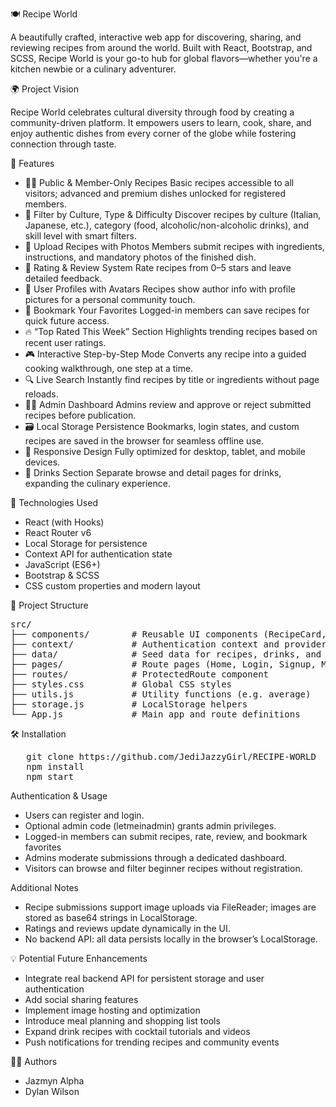 🍽️ Recipe World

A beautifully crafted, interactive web app for discovering, sharing, and reviewing recipes from around the world. Built with React, Bootstrap, and SCSS, Recipe World is your go-to hub for global flavors—whether you're a kitchen newbie or a culinary adventurer.

🌍 Project Vision

Recipe World celebrates cultural diversity through food by creating a community-driven platform. It empowers users to learn, cook, share, and enjoy authentic dishes from every corner of the globe while fostering connection through taste.

🚀 Features

- 👨‍🍳 Public & Member-Only Recipes
Basic recipes accessible to all visitors; advanced and premium dishes unlocked for registered members.
- 🧾 Filter by Culture, Type & Difficulty
Discover recipes by culture (Italian, Japanese, etc.), category (food, alcoholic/non-alcoholic drinks), and skill level with smart filters.
- 📸 Upload Recipes with Photos
Members submit recipes with ingredients, instructions, and mandatory photos of the finished dish.
- 🌟 Rating & Review System
Rate recipes from 0–5 stars and leave detailed feedback.
- 👤 User Profiles with Avatars
Recipes show author info with profile pictures for a personal community touch.
- 💾 Bookmark Your Favorites
Logged-in members can save recipes for quick future access.
- 🔥 “Top Rated This Week” Section
Highlights trending recipes based on recent user ratings.
- 🎮 Interactive Step-by-Step Mode
Converts any recipe into a guided cooking walkthrough, one step at a time.
- 🔍 Live Search
Instantly find recipes by title or ingredients without page reloads.
- 🧑‍🍳 Admin Dashboard
Admins review and approve or reject submitted recipes before publication.
- 🗃️ Local Storage Persistence
Bookmarks, login states, and custom recipes are saved in the browser for seamless offline use.
- 📱 Responsive Design
Fully optimized for desktop, tablet, and mobile devices.
- 🍹 Drinks Section
Separate browse and detail pages for drinks, expanding the culinary experience.

🧪 Technologies Used

- React (with Hooks)
- React Router v6
- Local Storage for persistence
- Context API for authentication state
- JavaScript (ES6+)
- Bootstrap & SCSS
- CSS custom properties and modern layout


📁 Project Structure

<pre>
src/
├── components/        # Reusable UI components (RecipeCard, StarRating, etc.)
├── context/           # Authentication context and provider
├── data/              # Seed data for recipes, drinks, and cultures
├── pages/             # Route pages (Home, Login, Signup, Members, etc.)
├── routes/            # ProtectedRoute component
├── styles.css         # Global CSS styles
├── utils.js           # Utility functions (e.g. average)
├── storage.js         # LocalStorage helpers
└── App.js             # Main app and route definitions
</pre>

🛠️ Installation
<pre>
   git clone https://github.com/JediJazzyGirl/RECIPE-WORLD
   npm install
   npm start
</pre>


Authentication & Usage

- Users can register and login.
- Optional admin code (letmeinadmin) grants admin privileges.
- Logged-in members can submit recipes, rate, review, and bookmark favorites
- Admins moderate submissions through a dedicated dashboard.
- Visitors can browse and filter beginner recipes without registration.

Additional Notes

- Recipe submissions support image uploads via FileReader; images are stored
  as base64 strings in LocalStorage.
- Ratings and reviews update dynamically in the UI.
- No backend API: all data persists locally in the browser’s LocalStorage.

💡 Potential Future Enhancements

- Integrate real backend API for persistent storage and user authentication
- Add social sharing features
- Implement image hosting and optimization
- Introduce meal planning and shopping list tools
- Expand drink recipes with cocktail tutorials and videos
- Push notifications for trending recipes and community events

👨‍💻 Authors

- Jazmyn Alpha
- Dylan Wilson